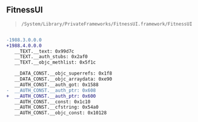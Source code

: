## FitnessUI

> `/System/Library/PrivateFrameworks/FitnessUI.framework/FitnessUI`

```diff

-1988.3.0.0.0
+1988.4.0.0.0
   __TEXT.__text: 0x99d7c
   __TEXT.__auth_stubs: 0x2af0
   __TEXT.__objc_methlist: 0x5f1c

   __DATA_CONST.__objc_superrefs: 0x1f8
   __DATA_CONST.__objc_arraydata: 0xe90
   __AUTH_CONST.__auth_got: 0x1588
-  __AUTH_CONST.__auth_ptr: 0x608
+  __AUTH_CONST.__auth_ptr: 0x600
   __AUTH_CONST.__const: 0x1c10
   __AUTH_CONST.__cfstring: 0x54a0
   __AUTH_CONST.__objc_const: 0x10128

```
